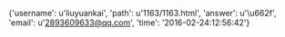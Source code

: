 {'username': u'liuyuankai', 'path': u'1163/1163.html', 'answer': u'\u662f', 'email': u'2893609633@qq.com', 'time': '2016-02-24:12:56:42'}